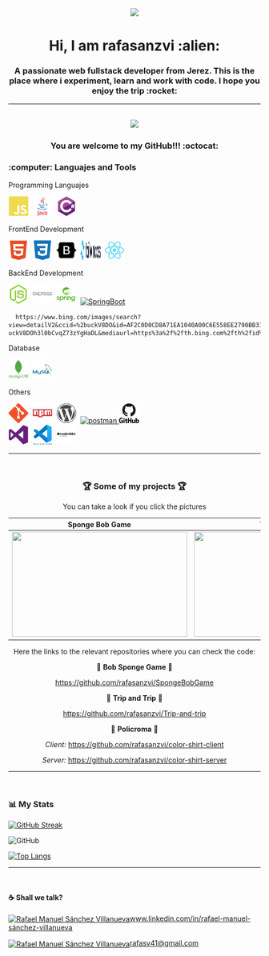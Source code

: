 <!--HEADER-->
<div id="header" align="center">
  <img src="https://media.giphy.com/media/l0HlNaQ6gWfllcjDO/giphy.gif" width="350" />
  <h1 align="center">Hi, I am rafasanzvi :alien:</h1>
</div>

<!--DESCRIPTION-->
<h3 align="center">
  A passionate web fullstack developer from Jerez. This is the place where i experiment, learn and work with code. I hope you enjoy the trip :rocket:
</h3>

<!--[![Linkedin](https://i.stack.imgur.com/gVE0j.png) LinkedIn](https://www.linkedin.com/in/rafael-manuel-sánchez-villanueva)-->

---
<br>

<div id="javascriptGif" align="center">
<img src="https://raw.githubusercontent.com/hebertdev/hebertdev1/master/javascript.gif" width="800"/>
<div/>

### You are welcome to my GitHub!!! :octocat:

<!--TOOLS-->
<div id="tools" align="left">
  
  <h3>:computer: Languajes and Tools</h3>
  
  <p>Programming Languajes</p>
  
  <a href="https://developer.mozilla.org/es/docs/Web/JavaScript" target="_blank"><img src="https://github.com/devicons/devicon/blob/master/icons/javascript/javascript-plain.svg" title="javascript" alt="javascript" width="40" height="40"/><a/>&nbsp;
   <a href="https://www.java.com/es/" target="_blank"><img src="https://github.com/devicons/devicon/blob/master/icons/java/java-original-wordmark.svg" title="java" alt="java" width="40" height="40"/><a/>&nbsp;
     <a href="https://desarrolloweb.com/home/c" target="_blank"><img src="https://github.com/devicons/devicon/blob/master/icons/csharp/csharp-original.svg" title="csharp" alt="csharp" width="40" height="40"/><a/>&nbsp;
  
  <p>FrontEnd Development</p>
  
  <a href="https://developer.mozilla.org/es/docs/Glossary/HTML5" target="_blank"><img src="https://github.com/devicons/devicon/blob/master/icons/html5/html5-plain.svg" title="HTML5" alt="HTML" width="40" height="40"/><a/>&nbsp;
  <a href="https://developer.mozilla.org/es/docs/Web/CSS" target="_blank"><img src="https://github.com/devicons/devicon/blob/master/icons/css3/css3-plain.svg" title="CSS3" alt="CSS" width="40" height="40"/><a/>&nbsp;
  <a href="https://getbootstrap.com/" target="_blank"><img src="https://github.com/devicons/devicon/blob/master/icons/bootstrap/bootstrap-plain.svg" title="bootstrap" alt="bootstrap" width="40" height="40"/><a/>&nbsp;
    <a href="https://tailwindcss.com/" target="_blank"><img src="https://github.com/devicons/devicon/blob/master/icons/tailwindcss/tailwindcss-original-wordmark.svg" title="tailwind" alt="tailwind" width="40" height="40"/><a/>&nbsp;
  <a href="https://es.reactjs.org/" target="_blank"><img src="https://github.com/devicons/devicon/blob/master/icons/react/react-original.svg" title="React" alt="React" width="40" height="40"/><a/>&nbsp;
  
  <p>BackEnd Development</p>
  
   <a href="https://nodejs.org/es/" target="_blank"><img src="https://github.com/devicons/devicon/blob/master/icons/nodejs/nodejs-plain.svg" title="NodeJS"     alt="nodejs" width="40" height="40"/><a/>&nbsp;
  <a href="http://expressjs.com/es/" target="_blank"><img src="https://github.com/devicons/devicon/blob/master/icons/express/express-original-wordmark.svg" title="Express" alt="Express" width="40" height="40"/><a/>&nbsp;
    <a href="http://expressjs.com/es/" target="_blank"><img src="https://github.com/devicons/devicon/blob/master/icons/spring/spring-original-wordmark.svg" title="Spring" alt="Spring" width="40" height="40"/><a/>&nbsp;
      <a href="#" target="_blank"><img src=" https://www.bing.com/images/search?view=detailV2&ccid=%2buckV8DO&id=AF2C0D0CD8A71EA1040A00C6E558EE2790BB31D7&thid=OIP.-uckV8DOh3l0bCvqZ73zYgHaDL&mediaurl=https%3a%2f%2fth.bing.com%2fth%2fid%2fR.fae72457c0ce8779746c2bea67bdf362%3frik%3d1zG7kCfuWOXGAA%26riu%3dhttp%253a%252f%252fmelonicedlatte.com%252fassets%252fimages%252f2021_3Q%252fspring_boot_logo.png%26ehk%3d3cZhLt5btD5OQIDcT9SMi56yBHsWNs1PYMgxU1wr9kc%253d%26risl%3d%26pid%3dImgRaw%26r%3d0&exph=300&expw=700&q=Springboot&simid=608009465169404016&FORM=IRPRST&ck=3C56498F70C858A7BA74AA6CE28F3700&selectedIndex=3&ajaxhist=0&ajaxserp=0" title="SpringBoot" alt="SpringBoot" width="40" height="40"/><a/>&nbsp;
      
      https://www.bing.com/images/search?view=detailV2&ccid=%2buckV8DO&id=AF2C0D0CD8A71EA1040A00C6E558EE2790BB31D7&thid=OIP.-uckV8DOh3l0bCvqZ73zYgHaDL&mediaurl=https%3a%2f%2fth.bing.com%2fth%2fid%2fR.fae72457c0ce8779746c2bea67bdf362%3frik%3d1zG7kCfuWOXGAA%26riu%3dhttp%253a%252f%252fmelonicedlatte.com%252fassets%252fimages%252f2021_3Q%252fspring_boot_logo.png%26ehk%3d3cZhLt5btD5OQIDcT9SMi56yBHsWNs1PYMgxU1wr9kc%253d%26risl%3d%26pid%3dImgRaw%26r%3d0&exph=300&expw=700&q=Springboot&simid=608009465169404016&FORM=IRPRST&ck=3C56498F70C858A7BA74AA6CE28F3700&selectedIndex=3&ajaxhist=0&ajaxserp=0
  
  <p>Database</p>
  
  <a href="https://www.mongodb.com/cloud/atlas/lp/try4?utm_source=google&utm_campaign=gs_emea_spain_search_core_brand_atlas_desktop&utm_term=mongodb&utm_medium=cpc_paid_search&utm_ad=e&utm_ad_campaign_id=12212624563&adgroup=115749706983&gclid=CjwKCAjwpKyYBhB7EiwAU2Hn2TOBmAB7LQ-_TusEJpCWCDavVwjixR-MZ6sNd7chTgHydjoOGkIydxoCklYQAvD_BwE" target="_blank"><img src="https://github.com/devicons/devicon/blob/master/icons/mongodb/mongodb-plain-wordmark.svg" title="MongoDB" alt="MongoDB" width="40" height="40"/><a/>&nbsp;
    <a href="#" target="_blank"><img src="https://github.com/devicons/devicon/blob/master/icons/mysql/mysql-plain-wordmark.svg" title="MySQL" alt="MySQL" width="40" height="40"/><a/>&nbsp;
   
  <p>Others</p>
    
  <a href="https://git-scm.com/" target="_blank"><img src="https://github.com/devicons/devicon/blob/master/icons/git/git-plain.svg" title="Git" alt="Git" width="40" height="40"/><a/>&nbsp;
  <a href="https://www.npmjs.com/" target="_blank"><img src="https://github.com/devicons/devicon/blob/master/icons/npm/npm-original-wordmark.svg" title="npm" alt="npm" width="40" height="40"/><a/>&nbsp;
  <a href="https://wordpress.com/es/?utm_source=google&utm_campaign=google_wpcom_search_brand_desktop_es_en&utm_medium=paid_search&keyword=wordpress&creative=588799152136&campaignid=647898141&adgroupid=135093489535&matchtype=p&device=c&network=g&targetid=aud-1247937710782:kwd-507175142&gclid=CjwKCAjwpKyYBhB7EiwAU2Hn2bePu6NUzrVeXFuaZ5OeHEh4XesJPjjpOy5imqG2JVhKk1q1bGqtlhoCwiwQAvD_BwE" target="_blank"><img src="https://github.com/devicons/devicon/blob/master/icons/wordpress/wordpress-plain.svg" title="wordpress" alt="wordpress" width="40" height="40"/><a/>&nbsp;
  <a href="https://postman.com" target="_blank"> <img src="https://www.vectorlogo.zone/logos/getpostman/getpostman-icon.svg" alt="postman" width="40" height="40"/> 
   <a href="" target="_blank"><img src="https://github.com/devicons/devicon/blob/master/icons/github/github-original-wordmark.svg" title="GitHub" alt="GitHub" width="40" height="40"/><a/>&nbsp;   
  <a href="" target="_blank"><img src="https://github.com/devicons/devicon/blob/master/icons/visualstudio/visualstudio-plain.svg" title="Visual Studio" alt="Visual Studio" width="40" height="40"/><a/>&nbsp; 
    <a href="" target="_blank"><img src="https://github.com/devicons/devicon/blob/master/icons/vscode/vscode-original-wordmark.svg" title="Visual Studio Code" alt="Visual Studio Code" width="40" height="40"/><a/>&nbsp; 
      <a href="" target="_blank"><img src="https://github.com/devicons/devicon/blob/master/icons/intellij/intellij-plain-wordmark.svg" title="intellij" alt="intellij" width="40" height="40"/><a/>&nbsp;
</div>

---
<br>

<!--PROJECTS--> 
### :trophy: Some of my projects :trophy:
    
You can take a look if you click the pictures

| Sponge Bob Game  | Trip and Trip  | Policroma  |
|---|---|---|
| <a href="https://rafasanzvi.github.io/SpongeBobGame/" target="_blank"> <img src="https://i.postimg.cc/pXv1StzD/Bob-Sponge-home.jpg" width="350" height="210"/></a> |  <a href="https://trip-and-trip.herokuapp.com/plants" target="_blank"> <img src="https://i.postimg.cc/cJfn2PQn/Portada-Trip-and-trip.jpg" width="350" height="210"/></a> | <a href="https://policroma.netlify.app/" target="_blank"> <img src="https://i.postimg.cc/tgrYKys7/Policroma-portada.jpg" width="350" height="210"/></a>  |

Here the links to the relevant repositories where you can check the code: 
    
:ocean: **Bob Sponge Game** :ocean:
    
https://github.com/rafasanzvi/SpongeBobGame
    
:mushroom: **Trip and Trip** :mushroom:
    
https://github.com/rafasanzvi/Trip-and-trip
    
:shirt: **Policroma** :shirt: 
    
 *Client:* https://github.com/rafasanzvi/color-shirt-client   
    
 *Server:* https://github.com/rafasanzvi/color-shirt-server    
    
  
---
<br>
   
<!--STATS-->     
<div id="stats" align="left">

### :bar_chart: My Stats

[![GitHub Streak](http://github-readme-streak-stats.herokuapp.com?user=rafasanzvi&theme=dracula)](https://git.io/streak-stats)

![GitHub](https://github-readme-stats.vercel.app/api?username=rafasanzvi&show_icons=true&theme=radical)

[![Top Langs](https://github-readme-stats.vercel.app/api/top-langs/?username=rafasanzvi&layout=compact)](https://github.com/anuraghazra/github-readme-stats)

<div/>
  
---  
<br>  
  
<!--CONTACT-->

#### ☕️ Shall we talk?

<a href="https://www.linkedin.com/in/rafael-manuel-sánchez-villanueva" target="blank"><img align="center" src="https://cdn.jsdelivr.net/npm/simple-icons@3.0.1/icons/linkedin.svg" alt="Rafael Manuel Sánchez Villanueva" height="20" width="30" />www.linkedin.com/in/rafael-manuel-sánchez-villanueva</a>

<a href="mailto:rafasv41@gmail.com " target="blank"><img align="center" src="https://cdn.jsdelivr.net/npm/simple-icons@3.0.1/icons/gmail.svg" alt="Rafael Manuel Sánchez Villanueva" height="20" width="30" />rafasv41@gmail.com</a>

 
